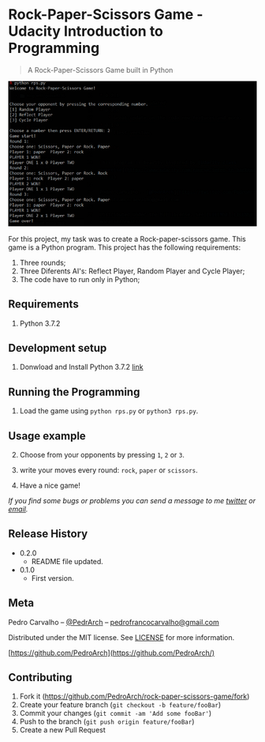 # Rock-Paper-Scissors Game - Udacity Introduction to Programming
> A Rock-Paper-Scissors Game built in Python

![](screen-shot.png)

For this project, my task was to create a Rock-paper-scissors game. This game is a
Python program. This project has the following requirements:

1. Three rounds;
2. Three Diferents AI's: Reflect Player, Random Player and Cycle Player;
3. The code have to run only in Python;

## Requirements

1. Python 3.7.2


## Development setup

1. Donwload and Install Python 3.7.2 [link](https://www.python.org/downloads/release/python-372/)


## Running the Programming

1. Load the game using `python rps.py` or `python3 rps.py`.

## Usage example

2. Choose from your opponents by pressing `1`, `2` or `3`.

3. write your moves every round: `rock`, `paper` or `scissors`.

4. Have a nice game!

_If you find some bugs or problems you can send a message to me [twitter] or [email]._

## Release History

* 0.2.0
   * README file updated.
* 0.1.0
   * First version.

## Meta

Pedro Carvalho – [@PedrArch](https://twitter.com/PedroArch) – pedrofrancocarvalho@gmail.com

Distributed under the MIT license. See [LICENSE](LICENSE) for more information.

[https://github.com/PedroArch](https://github.com/PedroArch/)

## Contributing

1. Fork it (<https://github.com/PedroArch/rock-paper-scissors-game/fork>)
2. Create your feature branch (`git checkout -b feature/fooBar`)
3. Commit your changes (`git commit -am 'Add some fooBar'`)
4. Push to the branch (`git push origin feature/fooBar`)
5. Create a new Pull Request

<!-- Markdown link & img dfn's -->
[twitter]:https://twitter.com/PedroArch
[github]:https://github.com/PedroArch
[email]: pedrofrancocarvalho@gmail.com
